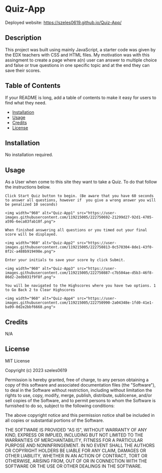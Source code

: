 # Quiz-App

Deployed website: https://szeles0619.github.io/Quiz-App/

## Description

This project was built using mainly JavaScript, a starter code was given by the EDX teachers with CSS and HTML files. My motivation was with this assingment to create a page where a(n) user can answer to multiple choice and false or true questions in one specific topic and at the end they can save their scores.

## Table of Contents

If your README is long, add a table of contents to make it easy for users to find what they need.

- [Installation](#installation)
- [Usage](#usage)
- [Credits](#credits)
- [License](#license)

## Installation

No installation required.

## Usage

As a User when come to this site they want to take a Quiz. To do that follow the instructions below.

    Click Start Quiz button to begin. (Be aware that you have 60 seconds to answer all questions, however if  you give a wrong answer you will be penalized 10 seconds)

    <img width="960" alt="Quiz-App1" src="https://user-images.githubusercontent.com/119215005/222750692-21299d27-92d1-4705-a59b-6eca83fab10f.png">

    When finished answering all questions or you timed out your final score will be displayed.

    <img width="960" alt="Quiz-App2" src="https://user-images.githubusercontent.com/119215005/222750813-0c578304-8de1-43f0-8f2c-a488b919498e.png">

    Enter your initials to save your score by click Submit.

    <img width="960" alt="Quiz-App3" src="https://user-images.githubusercontent.com/119215005/222750887-c7b504ae-d5b3-46f8-86d2-2edb031f9f8f.png">

    You will be navigated to the Highscores where you have two options. 1 to Go Back 2 to Clear Highscores

    <img width="960" alt="Quiz-App4" src="https://user-images.githubusercontent.com/119215005/222750990-2a04348e-1fd0-41e1-ba99-0d2e2bbf6668.png">

## Credits

N/A

## License

MIT License

Copyright (c) 2023 szeles0619

Permission is hereby granted, free of charge, to any person obtaining a copy
of this software and associated documentation files (the "Software"), to deal
in the Software without restriction, including without limitation the rights
to use, copy, modify, merge, publish, distribute, sublicense, and/or sell
copies of the Software, and to permit persons to whom the Software is
furnished to do so, subject to the following conditions:

The above copyright notice and this permission notice shall be included in all
copies or substantial portions of the Software.

THE SOFTWARE IS PROVIDED "AS IS", WITHOUT WARRANTY OF ANY KIND, EXPRESS OR
IMPLIED, INCLUDING BUT NOT LIMITED TO THE WARRANTIES OF MERCHANTABILITY,
FITNESS FOR A PARTICULAR PURPOSE AND NONINFRINGEMENT. IN NO EVENT SHALL THE
AUTHORS OR COPYRIGHT HOLDERS BE LIABLE FOR ANY CLAIM, DAMAGES OR OTHER
LIABILITY, WHETHER IN AN ACTION OF CONTRACT, TORT OR OTHERWISE, ARISING FROM,
OUT OF OR IN CONNECTION WITH THE SOFTWARE OR THE USE OR OTHER DEALINGS IN THE
SOFTWARE.
